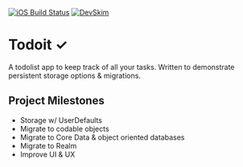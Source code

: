[![iOS Build Status](https://github.com/lukeswitz/bootcamp_Todoit/actions/workflows/ios.yml/badge.svg)](https://github.com/lukeswitz/bootcamp_Todoit/actions/workflows/ios.yml) [![DevSkim](https://github.com/lukeswitz/bootcamp_Todoit/actions/workflows/devskim.yml/badge.svg)](https://github.com/lukeswitz/bootcamp_Todoit/actions/workflows/devskim.yml)

# Todoit ✓
A todolist app to keep track of all your tasks. Written to demonstrate persistent storage options & migrations.    

## Project Milestones
- Storage w/ UserDefaults
- Migrate to codable objects 
- Migrate to Core Data & object oriented databases
- Migrate to Realm
- Improve UI & UX 
